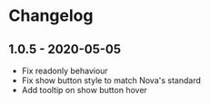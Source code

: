 # Changelog

## 1.0.5 - 2020-05-05

- Fix readonly behaviour
- Fix show button style to match Nova's standard
- Add tooltip on show button hover

